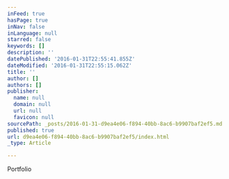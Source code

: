 ```yaml
---
inFeed: true
hasPage: true
inNav: false
inLanguage: null
starred: false
keywords: []
description: ''
datePublished: '2016-01-31T22:55:41.855Z'
dateModified: '2016-01-31T22:55:15.062Z'
title: ''
author: []
authors: []
publisher:
  name: null
  domain: null
  url: null
  favicon: null
sourcePath: _posts/2016-01-31-d9ea4e06-f894-40bb-8ac6-b9907baf2ef5.md
published: true
url: d9ea4e06-f894-40bb-8ac6-b9907baf2ef5/index.html
_type: Article

---
```

Portfolio